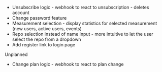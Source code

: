 * Unsubscribe logic - webhook to react to unsubscription - deletes account
* Change password feature
* Measurement selection - display statistics for selected measurement (new users, active users, events)
* Repo selection instead of name input - more intuitive to let the user select the repo from a dropdown
* Add register link to login page

Unplanned

* Change plan logic - webhook to react to plan change